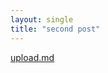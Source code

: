 ```yaml
---
layout: single
title: "second post"
---
```


[upload.md](https://github.com/u-chae/u-chae.github.io/files/7586724/upload.md)
